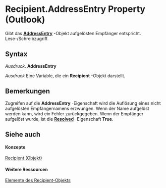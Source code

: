 
# Recipient.AddressEntry Property (Outlook)

Gibt das  **[AddressEntry](d4a0a85e-8bab-bc56-57bc-d70c3c570c8e.md)** -Objekt aufgelösten Empfänger entspricht. Lese-/Schreibzugriff.


## Syntax

 _Ausdruck_. **AddressEntry**

 _Ausdruck_ Eine Variable, die ein **Recipient** -Objekt darstellt.


## Bemerkungen

Zugreifen auf die  **AddressEntry** -Eigenschaft wird die Auflösung eines nicht aufgelösten Empfängernamens erzwungen. Wenn der Name aufgelöst werden kann, wird ein Fehler zurückgegeben. Wenn der Empfänger aufgelöst wurde, ist die **[Resolved](09c7655b-5acd-b527-56f6-59bc994a5ca1.md)** -Eigenschaft **True**.


## Siehe auch


#### Konzepte


[Recipient (Objekt)](8cee4d79-ec55-52a4-710b-6456944ca86d.md)
#### Weitere Ressourcen


[Elemente des Recipient-Objekts](http://msdn.microsoft.com/library/70e34018-95de-7fcf-1331-9be61a8675a2%28Office.15%29.aspx)